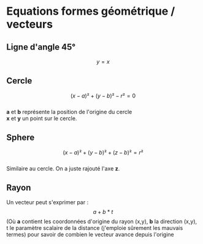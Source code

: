 # Equations formes géométrique / vecteurs

## Ligne d'angle 45°

$$ y = x $$

## Cercle

$$ (x - a)² + (y - b)² - r² = 0 $$
<br>
<b>a</b> et <b>b</b> représente la position de l'origine du cercle
<br>
<b>x</b> et <b>y</b> un point sur le cercle.

## Sphere

$$ (x - a)² + (y - b)² + (z - b)² = r² $$
<br>
Similaire au cercle. On a juste rajouté l'axe <b>z</b>.

## Rayon
Un vecteur peut s'exprimer par : $$ a + b * t $$ (Où <b>a</b> contient les coordonnées d'origine du rayon (x,y), <b>b</b> la direction (x,y), t le paramètre scalaire de la distance (j'emploie sûrement les mauvais termes) pour savoir de combien le vecteur avance depuis l'origine